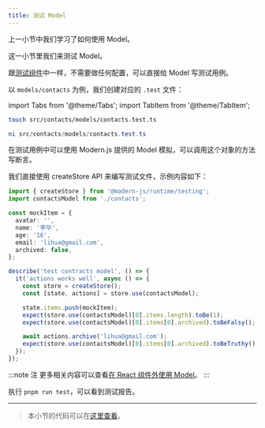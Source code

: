 ```yaml
---
title: 测试 Model
---
```


上一小节中我们学习了如何使用 Model。

这一小节里我们来测试 Model。

跟[测试组件​​​](../c06-css-and-component/6.6-testing)中一样，不需要做任何配置，可以直接给 Model 写测试用例。

以 `models/contacts` 为例，我们创建对应的 `.test` 文件：

import Tabs from '@theme/Tabs';
import TabItem from '@theme/TabItem';

<Tabs>
<TabItem value="macOS" label="macOS" default>

```bash
touch src/contacts/models/contacts.test.ts
```

</TabItem>
<TabItem value="Windows" label="Windows">

```powershell
ni src/contacts/models/contacts.test.ts
```

</TabItem>
</Tabs>

在测试用例中可以使用 Modern.js 提供的 Model 模拟，可以调用这个对象的方法写断言。

我们直接使用 createStore API 来编写测试文件，示例内容如下：

```ts
import { createStore } from '@modern-js/runtime/testing';
import contactsModel from './contacts';

const mockItem = {
  avatar: '',
  name: '李华',
  age: '16',
  email: 'lihua@gmail.com',
  archived: false,
};

describe('test contracts model', () => {
  it('actions works well', async () => {
    const store = createStore();
    const [state, actions] = store.use(contactsModel);

    state.items.push(mockItem);
    expect(store.use(contactsModel)[0].items.length).toBe(1);
    expect(store.use(contactsModel)[0].items[0].archived).toBeFalsy();

    await actions.archive('lihua@gmail.com');
    expect(store.use(contactsModel)[0].items[0].archived).toBeTruthy();
  });
});
```

:::note 注
更多相关内容可以查看[在 React 组件外使用 Model](/docs/guides/features/runtime/model/use-out-of-react)。
:::

执行 `pnpm run test`，可以看到测试报告。

---

> 本小节的代码可以在[这里查看](https://github.com/modern-js-dev/modern-js-examples/tree/main/tutorials/c10/hello-modern-4)。

